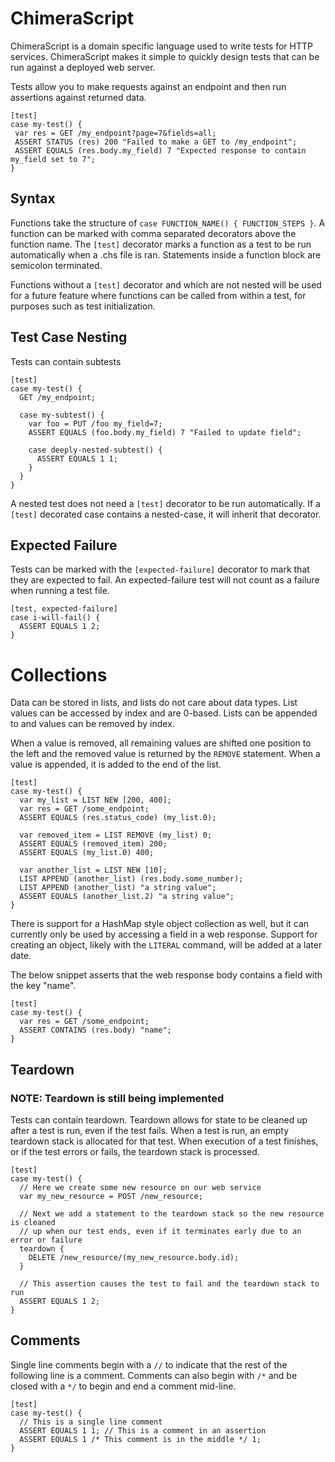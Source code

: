 # ChimeraScript
ChimeraScript is a domain specific language used to write tests for HTTP
services. ChimeraScript makes it simple to quickly design tests that
can be run against a deployed web server.

Tests allow you to make requests against an endpoint and then run
assertions against returned data.

```
[test]
case my-test() {
 var res = GET /my_endpoint?page=7&fields=all;
 ASSERT STATUS (res) 200 "Failed to make a GET to /my_endpoint";
 ASSERT EQUALS (res.body.my_field) 7 "Expected response to contain my_field set to 7";
}
```

## Syntax
Functions take the structure of `case FUNCTION_NAME() { FUNCTION_STEPS }`. A function can
be marked with comma separated decorators above the function name. The `[test]` decorator
marks a function as a test to be run automatically when a .chs file is ran. Statements inside a
function block are semicolon terminated.

Functions without a `[test]` decorator and which are not nested will be used for a future feature
where functions can be called from within a test, for purposes such as test initialization.

## Test Case Nesting

Tests can contain subtests
```
[test]
case my-test() {
  GET /my_endpoint;
  
  case my-subtest() {
    var foo = PUT /foo my_field=7;
    ASSERT EQUALS (foo.body.my_field) 7 "Failed to update field";
    
    case deeply-nested-subtest() {
      ASSERT EQUALS 1 1;
    }
  }
}
```
A nested test does not need a `[test]` decorator to be run automatically. If a `[test]` decorated
case contains a nested-case, it will inherit that decorator.

## Expected Failure

Tests can be marked with the `[expected-failure]` decorator to mark that they are expected to fail.
An expected-failure test will not count as a failure when running a test file.

```
[test, expected-failure]
case i-will-fail() {
  ASSERT EQUALS 1 2;
}
```

# Collections

Data can be stored in lists, and lists do not care about data types. List values can be accessed
by index and are 0-based. Lists can be appended to and values can be removed by index.

When a value is removed, all remaining values are shifted one position to
the left and the removed value is returned by the `REMOVE` statement.
When a value is appended, it is added to the end of the list.

```
[test]
case my-test() {
  var my_list = LIST NEW [200, 400];
  var res = GET /some_endpoint;
  ASSERT EQUALS (res.status_code) (my_list.0);

  var removed_item = LIST REMOVE (my_list) 0;
  ASSERT EQUALS (removed_item) 200;
  ASSERT EQUALS (my_list.0) 400;

  var another_list = LIST NEW [10];
  LIST APPEND (another_list) (res.body.some_number);
  LIST APPEND (another_list) "a string value";
  ASSERT EQUALS (another_list.2) "a string value";
}
```

There is support for a HashMap style object collection as well, but it can
currently only be used by accessing a field in a web response. Support for
creating an object, likely with the `LITERAL` command, will be added at a later
date.

The below snippet asserts that the web response body contains a field with
the key "name".

```
[test]
case my-test() {
  var res = GET /some_endpoint;
  ASSERT CONTAINS (res.body) "name";
}
```

## Teardown

### NOTE: Teardown is still being implemented

Tests can contain teardown. Teardown allows for state to be cleaned up after a test is run,
even if the test fails. When a test is run, an empty teardown stack is allocated for that test.
When execution of a test finishes, or if the test errors or fails, the teardown stack is processed.
```
[test]
case my-test() {
  // Here we create some new resource on our web service
  var my_new_resource = POST /new_resource;
  
  // Next we add a statement to the teardown stack so the new resource is cleaned
  // up when our test ends, even if it terminates early due to an error or failure
  teardown {
    DELETE /new_resource/(my_new_resource.body.id);
  }
  
  // This assertion causes the test to fail and the teardown stack to run
  ASSERT EQUALS 1 2;
}
```

## Comments

Single line comments begin with a `//` to indicate that the rest of the following line
is a comment. Comments can also begin with `/*` and be closed with a `*/` to begin and
end a comment mid-line.

```
[test]
case my-test() {
  // This is a single line comment
  ASSERT EQUALS 1 1; // This is a comment in an assertion
  ASSERT EQUALS 1 /* This comment is in the middle */ 1;
}
```
